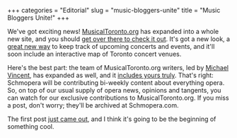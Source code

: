 +++
categories = "Editorial"
slug = "music-bloggers-unite"
title = "Music Bloggers Unite!"
+++

We've got exciting news! [MusicalToronto.org](http://www.musicaltoronto.org/2014/10/01/introducing-a-new-expanded-musical-toronto/) has expanded into a whole new site, and you should [get over there to check it out](http://www.musicaltoronto.org/2014/10/01/introducing-a-new-expanded-musical-toronto/). It's got a new look, a [great new way](http://www.musicaltoronto.org/datebook/) to keep track of upcoming concerts and events, and it'll soon include an interactive map of Toronto concert venues.

Here's the best part: the team of MusicalToronto.org writers, led by [Michael Vincent](http://www.musicaltoronto.org/mt-staff-and-writers/), has expanded as well, and it [includes yours truly](http://www.musicaltoronto.org/mt-staff-and-writers/). That's right: Schmopera will be contributing bi-weekly content about everything opera. So, on top of our usual supply of opera news, opinions and tangents, you can watch for our exclusive contributions to MusicalToronto.org. If you miss a post, don't worry; they'll be archived at Schmopera.com.

The first post [just came out](http://www.musicaltoronto.org/2014/10/01/schmopera-opera-the-inside-job/), and I think it's going to be the beginning of something cool.
